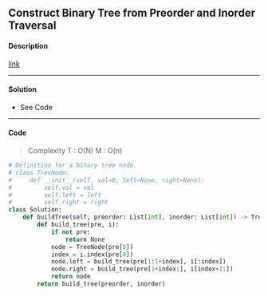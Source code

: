 ## Construct Binary Tree from Preorder and Inorder Traversal

#### Description

[link](https://leetcode.com/problems/leaf-similar-trees/)

---

#### Solution

- See Code

---

#### Code

> Complexity  T : O(N)   M : O(n)

```python
# Definition for a binary tree node.
# class TreeNode:
#     def __init__(self, val=0, left=None, right=None):
#         self.val = val
#         self.left = left
#         self.right = right
class Solution:
    def buildTree(self, preorder: List[int], inorder: List[int]) -> TreeNode:
        def build_tree(pre, i):
            if not pre:
                return None
            node = TreeNode(pre[0])
            index = i.index(pre[0])
            node.left = build_tree(pre[1:1+index], i[:index])
            node.right = build_tree(pre[1+index:], i[index+1:])
            return node
        return build_tree(preorder, inorder)
```
